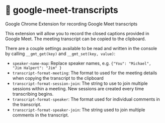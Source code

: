 # 📝 google-meet-transcripts

Google Chrome Extension for recording Google Meet transcripts

This extension will allow you to record the closed captions provided in Google Meet. The meeting transcript can be copied to the clipboard.

There are a couple settings available to be read and written in the console by calling `__gmt_get(key)` and `__gmt_set(key, value)`:

- `speaker-name-map`: Replace speaker names, e.g. `{"You": "Michael", "Jim Halpert": "Jim" }`
- `transcript-format-meeting`: The format to used for the meeting details when copying the transcript to the clipboard
- `transcript-format-session-join`: The string to use to join multiple sessions within a meeting. New sessions are created every time transcribing begins.
- `transcript-format-speaker`: The format used for individual comments in the transcript.
- `transcript-format-speaker-join`: The string used to join multiple comments in the transcript.

